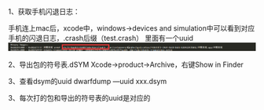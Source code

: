 1、获取手机闪退日志：

手机连上mac后，xcode中，windows->devices and simulation中可以看到对应手机的闪退日志，.crash后缀（test.crash）
里面有一个uuid
![公式](./static/企业微信截图_15719940791064.png)

2、导出包的符号表.dSYM
Xcode->product->Archive，右键Show in Finder

3、查看dsym的uuid
dwarfdump —uuid xxx.dsym


3、每次打的包和导出的符号表的uuid是对应的